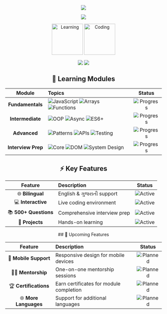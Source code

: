 <div align="center">

<!-- Header Banner -->
<img src="https://capsule-render.vercel.app/api?type=waving&color=gradient&customColorList=14,14,14,14,14&height=200&section=header&text=YJS%20-%20JavaScript%20Learning&fontSize=70&fontColor=fff&animation=twinkling&fontAlignY=35"/>

<!-- Typing Animation -->
<p align="center">
  <img src="https://readme-typing-svg.demolab.com?font=Fira+Code&weight=600&size=28&duration=3000&pause=1000&color=FFD700&center=true&vCenter=true&random=false&width=435&lines=Interactive+Learning+🚀;Bilingual+Support+🌐;500%2B+Interview+Questions+💡;Real-time+Feedback+⚡;Modern+UI%2FUX+🎨"/>
</p>

<!-- Animated Emojis -->
<p align="center">
    <img src="https://raw.githubusercontent.com/Tarikul-Islam-Anik/Animated-Fluent-Emojis/master/Emojis/Objects/Open%20Book.png" alt="Learning" width="100" height="100"/>
    <img src="https://raw.githubusercontent.com/Tarikul-Islam-Anik/Animated-Fluent-Emojis/master/Emojis/Objects/Laptop.png" alt="Coding" width="100" height="100"/>
</p>

<!-- Status Badges -->
<p align="center">
  <img src="https://img.shields.io/badge/Modules-23_Complete-00ff00?style=for-the-badge&logo=javascript&logoColor=white"/>
  <img src="https://img.shields.io/badge/Questions-500+-00ff00?style=for-the-badge&logo=questionmark&logoColor=white"/>
</p>

## 🎯 Learning Modules

<div align="center">

| Module | Topics | Status |
|:------:|:-------|:------:|
| **Fundamentals** | ![JavaScript](https://img.shields.io/badge/Variables-F7DF1E?style=flat&logo=javascript&logoColor=black) ![Arrays](https://img.shields.io/badge/Arrays-F7DF1E?style=flat&logo=javascript&logoColor=black) ![Functions](https://img.shields.io/badge/Functions-F7DF1E?style=flat&logo=javascript&logoColor=black) | ![Progress](https://img.shields.io/badge/6_Modules-Complete-00C853?style=for-the-badge) |
| **Intermediate** | ![OOP](https://img.shields.io/badge/OOP-61DAFB?style=flat&logo=react&logoColor=black) ![Async](https://img.shields.io/badge/Async-61DAFB?style=flat&logo=react&logoColor=black) ![ES6+](https://img.shields.io/badge/ES6+-61DAFB?style=flat&logo=react&logoColor=black) | ![Progress](https://img.shields.io/badge/6_Modules-Complete-00C853?style=for-the-badge) |
| **Advanced** | ![Patterns](https://img.shields.io/badge/Patterns-764ABC?style=flat&logo=redux&logoColor=white) ![APIs](https://img.shields.io/badge/APIs-764ABC?style=flat&logo=redux&logoColor=white) ![Testing](https://img.shields.io/badge/Testing-764ABC?style=flat&logo=redux&logoColor=white) | ![Progress](https://img.shields.io/badge/6_Modules-Complete-00C853?style=for-the-badge) |
| **Interview Prep** | ![Core](https://img.shields.io/badge/Core_JS-339933?style=flat&logo=node.js&logoColor=white) ![DOM](https://img.shields.io/badge/DOM-339933?style=flat&logo=node.js&logoColor=white) ![System Design](https://img.shields.io/badge/System_Design-339933?style=flat&logo=node.js&logoColor=white) | ![Progress](https://img.shields.io/badge/5_Modules-Complete-00C853?style=for-the-badge) |

</div>

## ⚡ Key Features

<div align="center">

| Feature | Description | Status |
|:-------:|:------------|:------:|
| 🌐 **Bilingual** | English & ગુજરાતી support | ![Active](https://img.shields.io/badge/Active-00C853?style=for-the-badge) |
| 💻 **Interactive** | Live coding environment | ![Active](https://img.shields.io/badge/Active-00C853?style=for-the-badge) |
| 📚 **500+ Questions** | Comprehensive interview prep | ![Active](https://img.shields.io/badge/Active-00C853?style=for-the-badge) |
| 🎯 **Projects** | Hands-on learning | ![Active](https://img.shields.io/badge/Active-00C853?style=for-the-badge) |

</div>
## 🚀 Upcoming Features

<div align="center">

| Feature | Description | Status |
|:-------:|:------------|:------:|
| 📱 **Mobile Support** | Responsive design for mobile devices | ![Planned](https://img.shields.io/badge/Planned-FFEB3B?style=for-the-badge) |
| 🧑‍🏫 **Mentorship** | One-on-one mentorship sessions | ![Planned](https://img.shields.io/badge/Planned-FFEB3B?style=for-the-badge) |
| 🏆 **Certifications** | Earn certificates for module completion | ![Planned](https://img.shields.io/badge/Planned-FFEB3B?style=for-the-badge) |
| 🌐 **More Languages** | Support for additional languages | ![Planned](https://img.shields.io/badge/Planned-FFEB3B?style=for-the-badge) |

</div>